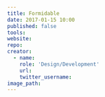 ```yaml
---
title: Formidable
date: 2017-01-15 10:00
published: false
tools:
website:
repo:
creator:
  - name:
    role: 'Design/Development'
    url:
    twitter_username:
image_path:
---
```

